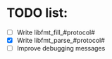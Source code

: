 # TODO list:
- [ ] Write libfmt_fill_#protocol#
- [x] Write libfmt_parse_#protocol#
- [ ] Improve debugging messages
